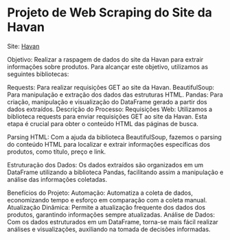 # **Projeto de Web Scraping do Site da Havan**
Site: [Havan](https://www.havan.com.br/)

Objetivo: Realizar a raspagem de dados do site da Havan para extrair informações sobre produtos. Para alcançar este objetivo, utilizamos as seguintes bibliotecas:

Requests: Para realizar requisições GET ao site da Havan.
BeautifulSoup: Para manipulação e extração dos dados das estruturas HTML.
Pandas: Para criação, manipulação e visualização do DataFrame gerado a partir dos dados extraídos.
Descrição do Processo:
Requisições Web: Utilizamos a biblioteca requests para enviar requisições GET ao site da Havan. Esta etapa é crucial para obter o conteúdo HTML das páginas de busca.

Parsing HTML: Com a ajuda da biblioteca BeautifulSoup, fazemos o parsing do conteúdo HTML para localizar e extrair informações específicas dos produtos, como título, preço e link.

Estruturação dos Dados: Os dados extraídos são organizados em um DataFrame utilizando a biblioteca Pandas, facilitando assim a manipulação e análise das informações coletadas.

Benefícios do Projeto:
Automação: Automatiza a coleta de dados, economizando tempo e esforço em comparação com a coleta manual.
Atualização Dinâmica: Permite a atualização frequente dos dados dos produtos, garantindo informações sempre atualizadas.
Análise de Dados: Com os dados estruturados em um DataFrame, torna-se mais fácil realizar análises e visualizações, auxiliando na tomada de decisões informadas.

